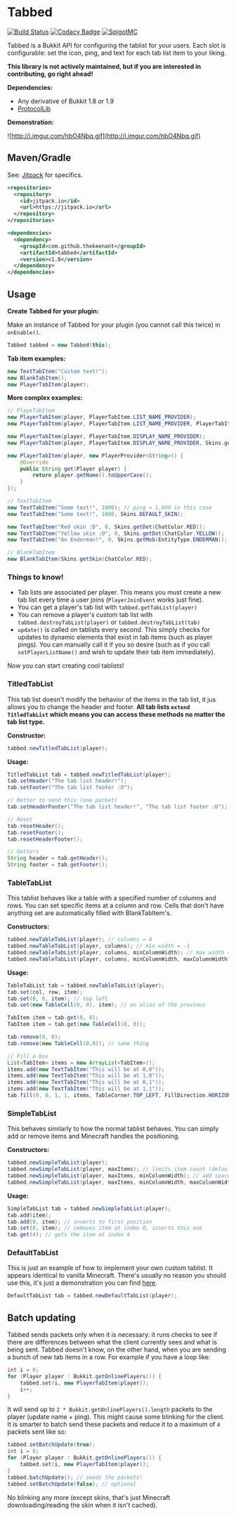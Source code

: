 # Tabbed

[![Build Status](https://travis-ci.org/thekeenant/tabbed.svg?branch=master)](https://travis-ci.org/thekeenant/tabbed)
[![Codacy Badge](https://api.codacy.com/project/badge/Grade/0d18390d22764a86bb77dc65208319d5)](https://www.codacy.com/app/thekeenant/tabbed?utm_source=github.com&amp;utm_medium=referral&amp;utm_content=thekeenant/tabbed&amp;utm_campaign=Badge_Grade)
[![SpigotMC](https://img.shields.io/badge/SpigotMC-250%20downloads-yellow.svg)](https://www.spigotmc.org/resources/tabbed.18871/)

Tabbed is a Bukkit API for configuring the tablist for your users. Each slot is configurable: set the icon, ping, and text
for each tab list item to your liking.

**This library is not actively maintained, but if you are interested in contributing, go right ahead!**

**Dependencies:**
* Any derivative of Bukkit 1.8 or 1.9
* [ProtocolLib](https://www.spigotmc.org/resources/protocollib.1997/)

**Demonstration:**

![http://i.imgur.com/hbO4Nbq.gif](http://i.imgur.com/hbO4Nbq.gif)

## Maven/Gradle

See: [Jitpack](https://jitpack.io/#thekeenant/tabbed/v1.8) for specifics.

```xml
<repositories>
  <repository>
    <id>jitpack.io</id>
    <url>https://jitpack.io</url>
  </repository>
</repositories>

<dependencies>
  <dependency>
    <groupId>com.github.thekeenant</groupId>
    <artifactId>tabbed</artifactId>
    <version>v1.8</version>
  </dependency>
</dependencies>
```


## Usage
**Create Tabbed for your plugin:**

Make an instance of Tabbed for your plugin (you cannot call this twice) in `onEnable()`.
```java
Tabbed tabbed = new Tabbed(this);
```

**Tab item examples:**
```java
new TextTabItem("Custom text!");
new BlankTabItem();
new PlayerTabItem(player);
```

**More complex examples:**
```java
// PlayeTabItem
new PlayerTabItem(player, PlayerTabItem.LIST_NAME_PROVIDER);
new PlayerTabItem(player, PlayerTabItem.LIST_NAME_PROVIDER, PlayerTabItem.SKIN_PROVIDER);

new PlayerTabItem(player, PlayerTabItem.DISPLAY_NAME_PROVIDER);
new PlayerTabItem(player, PlayerTabItem.DISPLAY_NAME_PROVIDER, Skins.getDot(ChatColor.RED));

new PlayerTabItem(player, new PlayerProvider<String>() {
    @Override
    public String get(Player player) {
        return player.getName().toUpperCase();
    }
});

// TextTabItem
new TextTabItem("Some text!", 1000); // ping = 1,000 in this case
new TextTabItem("Some text!", 1000, Skins.DEFAULT_SKIN);

new TextTabItem("Red skin :D", 0, Skins.getDot(ChatColor.RED));
new TextTabItem("Yellow skin :O", 0, Skins.getDot(ChatColor.YELLOW));
new TextTabItem("An Enderman!", 0, Skins.getMob(EntityType.ENDERMAN));

// BlankTabItem
new BlankTabItem(Skins.getSkin(ChatColor.RED);
```

### Things to know!

* Tab lists are associated per player. This means you must create a new tab list every time a user joins (`PlayerJoinEvent` works just fine).
* You can get a player's tab list with `tabbed.getTabList(player)`
* You can remove a player's custom tab list with `tabbed.destroyTabList(player)` or `tabbed.destroyTabList(tab)`
* `update()` is called on tablists every second. This simply checks for updates to dynamic elements that exist in tab items (such as player pings). You can manually call it if you so desire (such as if you call `setPlayerListName()` and wish to update their tab item
immediately).

Now you can start creating cool tablists!


### TitledTabList

This tab list doesn't modify the behavior of the items in the tab list, it jus allows you to change the header and footer. **All
tab lists `extend TitledTabList` which means you can access these methods no matter the tab list type.**

**Constructor:**
```java
tabbed.newTitledTabList(player);
```

**Usage:**
```java
TitledTabList tab = tabbed.newTitledTabList(player);
tab.setHeader("The tab list header!");
tab.setFooter("The tab list footer :O");

// Better to send this (one packet)
tab.setHeaderFooter("The tab list header!", "The tab list footer :O");

// Reset
tab.resetHeader();
tab.resetFooter();
tab.resetHeaderFooter();

// Getters
String header = tab.getHeader();
String footer = tab.getFooter();
```

### TableTabList

This tablist behaves like a table with a specified number of columns and rows. You can set specific items at a column and row. Cells
that don't have anything set are automatically filled with BlankTabItem's.

**Constructors:**
```java
tabbed.newTableTabList(player); // columns = 4
tabbed.newTableTabList(player, columns); // min width = -1
tabbed.newTableTabList(player, columns, minColumnWidth); // max width = -1
tabbed.newTableTabList(player, columns, minColumnWidth, maxColumnWidth);
```

**Usage:**
```java
TableTabList tab = tabbed.newTableTabList(player);
tab.set(col, row, item);
tab.set(0, 0, item); // top left
tab.set(new TableCell(0, 0), item); // an alias of the previous

TabItem item = tab.get(0, 0);
TabItem item = tab.get(new TableCell(0, 0));

tab.remove(0, 0);
tab.remove(new TableCell(0,0)); // same thing

// Fill a box
List<TabItem> items = new ArrayList<TabItem>();
items.add(new TextTabItem("This will be at 0,0"));
items.add(new TextTabItem("This will be at 1,0"));
items.add(new TextTabItem("This will be at 0,1"));
items.add(new TextTabItem("This will be at 1,1"));
tab.fill(0, 0, 1, 1, items, TableCorner.TOP_LEFT, FillDirection.HORIZONTAL);
```

### SimpleTabList
This behaves similarly to how the normal tablist behaves. You can simply add or remove items and Minecraft handles the positioning.

**Constructors:**
```java
tabbed.newSimpleTabList(player);
tabbed.newSimpleTabList(player, maxItems); // limits item count (default is MC maximum, aka 80 or 4x20)
tabbed.newSimpleTabList(player, maxItems, minColumnWidth); // add spaces to items until min width
tabbed.newSimpleTabList(player, maxItems, minColumnWidth, maxColumnWidth); // remove characters until max width
```

**Usage:**
```java
SimpleTabList tab = tabbed.newSimpleTabList(player);
tab.add(item);
tab.add(0, item); // inserts to first position
tab.set(0, item); // removes item at index 0, inserts this one
tab.get(4); // gets the item at index 4
```

### DefaultTabList
This is just an example of how to implement your own custom tablist. It appears identical to vanilla Minecraft. There's usually no reason you should use this, it's just a demonstration you can find [here](https://github.com/thekeenant/Tabbed/blob/master/src/main/java/com/keenant/tabbed/tablist/DefaultTabList.java).
```java
DefaultTabList tab = tabbed.newDefaultTabList(player);
```

## Batch updating

Tabbed sends packets only when it is necessary: it runs checks to see if there are differences between what the client currently sees
and what is being sent. Tabbed doesn't know, on the other hand, when you are sending a bunch of new tab items in a row. For example if you have a loop like:
```java
int i = 0;
for (Player player : Bukkit.getOnlinePlayers()) {
    tabbed.set(i, new PlayerTabItem(player));
    i++;
}
```
It will send up to `2 * Bukkit.getOnlinePlayers().length` packets to the player (update name + ping). This might cause some blinking for the client. It is smarter to batch send these packets and reduce it to a maximum of `4` packets sent like so:
```java
tabbed.setBatchUpdate(true);
int i = 0;
for (Player player : Bukkit.getOnlinePlayers()) {
    tabbed.set(i, new PlayerTabItem(player));
}
tabbed.batchUpdate(); // sends the packets!
tabbed.setBatchUpdate(false); // optional
```
No blinking any more (except skins, that's just Minecraft downloading/reading the skin when it isn't cached).
